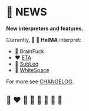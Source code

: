 # 📰 NEWS

**New interpreters and features.**

Currently, **🔧 🎨 HelMA** interpret:
* 🌈 BrainFuck
* ❤️ [ETA](http://www.miketaylor.org.uk/tech/eta/doc/)
* 💙 [SubLeq](http://mazonka.com/subleq/)
* 🤍 [WhiteSpace](https://helvm.github.io/wspace/tutorial.html)

[comment]: <> (* 💛 Malbolge)
[comment]: <> (* 💚 Piet)

For more see [CHANGELOG](CHANGELOG.md).

## 🌈 ❤️ 💛 💚 💙 🤍 🖤 🦄
